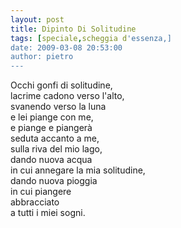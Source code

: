 ```yaml
---
layout: post
title: Dipinto Di Solitudine
tags: [speciale,scheggia d'essenza,]
date: 2009-03-08 20:53:00
author: pietro
---
```

Occhi gonfi di solitudine,<br/>lacrime cadono verso l'alto,<br/>svanendo verso la luna<br/>e lei piange con me,<br/>e piange e piangerà<br/>seduta accanto a me,<br/>sulla riva del mio lago,<br/>dando nuova acqua<br/>in cui annegare la mia solitudine,<br/>dando nuova pioggia<br/>in cui piangere<br/>abbracciato<br/>a tutti i miei sogni.
